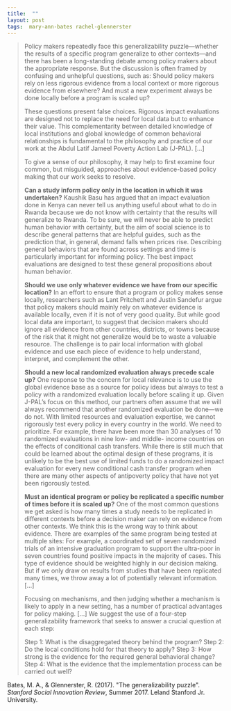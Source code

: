```yaml
---
title:  ""
layout: post
tags:  mary-ann-bates rachel-glennerster
---
```


> Policy makers repeatedly face this generalizability puzzle—whether the results of a specific program generalize to other contexts—and there has been a long-standing debate among policy makers about the appropriate response. But the discussion is often framed by confusing and unhelpful questions, such as: Should policy makers rely on less rigorous evidence from a local context or more rigorous evidence from elsewhere? And must a new experiment always be done locally before a program is scaled up?
> 
> These questions present false choices. Rigorous impact evaluations are designed not to replace the need for local data but to enhance their value. This complementarity between detailed knowledge of local institutions and global knowledge of common behavioral relationships is fundamental to the philosophy and practice of our work at the Abdul Latif Jameel Poverty Action Lab (J-PAL). [...]
> 
> To give a sense of our philosophy, it may help to first examine four common, but misguided, approaches about evidence-based policy making that our work seeks to resolve.
> 
> **Can a study inform policy only in the location in which it was undertaken?** Kaushik Basu has argued that an impact evaluation done in Kenya can never tell us anything useful about what to do in Rwanda because we do not know with certainty that the results will generalize to Rwanda. To be sure, we will never be able to predict human behavior with certainty, but the aim of social science is to describe general patterns that are helpful guides, such as the prediction that, in general, demand falls when prices rise. Describing general behaviors that are found across settings and time is particularly important for informing policy. The best impact evaluations are designed to test these general propositions about human behavior.
> 
> **Should we use only whatever evidence we have from our specific location?** In an effort to ensure that a program or policy makes sense locally, researchers such as Lant Pritchett and Justin Sandefur argue that policy makers should mainly rely on whatever evidence is available locally, even if it is not of very good quality. But while good local data are important, to suggest that decision makers should ignore all evidence from other countries, districts, or towns because of the risk that it might not generalize would be to waste a valuable resource. The challenge is to pair local information with global evidence and use each piece of evidence to help understand, interpret, and complement the other.
> 
> **Should a new local randomized evaluation always precede scale up?** One response to the concern for local relevance is to use the global evidence base as a source for policy ideas but always to test a policy with a randomized evaluation locally before scaling it up. Given J-PAL’s focus on this method, our partners often assume that we will always recommend that another randomized evaluation be done—we do not. With limited resources and evaluation expertise, we cannot rigorously test every policy in every country in the world. We need to prioritize. For example, there have been more than 30 analyses of 10 randomized evaluations in nine low- and middle- income countries on the effects of conditional cash transfers. While there is still much that could be learned about the optimal design of these programs, it is unlikely to be the best use of limited funds to do a randomized impact evaluation for every new conditional cash transfer program when there are many other aspects of antipoverty policy that have not yet been rigorously tested.
> 
> **Must an identical program or policy be replicated a specific number of times before it is scaled up?** One of the most common questions we get asked is how many times a study needs to be replicated in different contexts before a decision maker can rely on evidence from other contexts. We think this is the wrong way to think about evidence. There are examples of the same program being tested at multiple sites: For example, a coordinated set of seven randomized trials of an intensive graduation program to support the ultra-poor in seven countries found positive impacts in the majority of cases. This type of evidence should be weighted highly in our decision making. But if we only draw on results from studies that have been replicated many times, we throw away a lot of potentially relevant information. [...]
> 
> Focusing on mechanisms, and then judging whether a mechanism is likely to apply in a new setting, has a number of practical advantages for policy making. [...] We suggest the use of a four-step generalizability framework that seeks to answer a crucial question at each step:
> 
> Step 1: What is the disaggregated theory behind the program? 
> Step 2: Do the local conditions hold for that theory to apply? 
> Step 3: How strong is the evidence for the required general behavioral change? 
> Step 4: What is the evidence that the implementation process can be carried out well?

Bates, M. A., & Glennerster, R. (2017). "The generalizability puzzle". _Stanford Social Innovation Review_, Summer 2017. Leland Stanford Jr. University.


